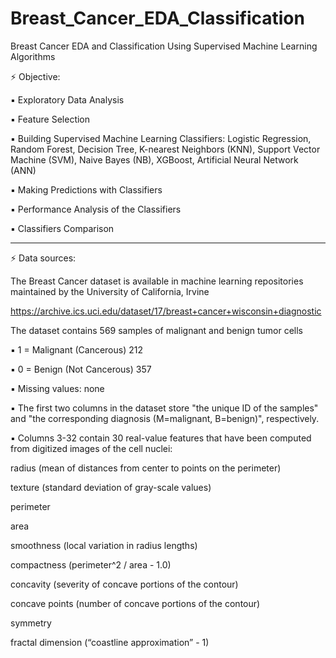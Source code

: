 # Breast_Cancer_EDA_Classification
Breast Cancer EDA and Classification Using Supervised Machine Learning Algorithms

⚡ Objective:


▪ Exploratory Data Analysis


▪ Feature Selection


▪ Building Supervised Machine Learning Classifiers: Logistic Regression, Random Forest, Decision Tree, K-nearest Neighbors (KNN), Support Vector Machine (SVM), Naive Bayes (NB), XGBoost, Artificial Neural Network (ANN)


▪ Making Predictions with Classifiers


▪ Performance Analysis of the Classifiers 


▪ Classifiers Comparison

-----------------------------------------------------------------

⚡ Data sources:


The Breast Cancer dataset is available in machine learning repositories maintained by the University of California, Irvine


https://archive.ics.uci.edu/dataset/17/breast+cancer+wisconsin+diagnostic


The dataset contains 569 samples of malignant and benign tumor cells

▪ 1 = Malignant (Cancerous) 212

▪ 0 = Benign (Not Cancerous) 357

▪ Missing values: none

▪ The first two columns in the dataset store "the unique ID of the samples" and "the corresponding diagnosis (M=malignant, B=benign)", respectively.

▪ Columns 3-32 contain 30 real-value features that have been computed from digitized images of the cell nuclei:

radius (mean of distances from center to points on the perimeter)
   
texture (standard deviation of gray-scale values)
   
perimeter
   
area
   
smoothness (local variation in radius lengths)
   
compactness (perimeter^2 / area - 1.0)
   
concavity (severity of concave portions of the contour)
   
concave points (number of concave portions of the contour)
   
symmetry
   
fractal dimension (“coastline approximation” - 1)
